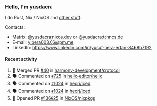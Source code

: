 ### Hello, I'm yusdacra

I do Rust, Nix / NixOS and [other stuff](https://yusdacra.gitlab.io/about).

Contacts:
- Matrix: [@yusdacra:nixos.dev](https://matrix.to/#/@yusdacra:nixos.dev) or [@yusdacra:tchncs.de](https://matrix.to/#/@yusdacra:tchncs.de)
- E-mail: y.bera003.06@pm.me
- LinkedIn: https://www.linkedin.com/in/yusuf-bera-ertan-8468b7192

#### Recent activity

<!--START_SECTION:activity-->
1. 🎉 Merged PR [#40](https://github.com/harmony-development/protocol/pull/40) in [harmony-development/protocol](https://github.com/harmony-development/protocol)
2. 🗣 Commented on [#725](https://github.com/helix-editor/helix/issues/725) in [helix-editor/helix](https://github.com/helix-editor/helix)
3. 🗣 Commented on [#1024](https://github.com/hecrj/iced/issues/1024) in [hecrj/iced](https://github.com/hecrj/iced)
4. 🗣 Commented on [#1024](https://github.com/hecrj/iced/issues/1024) in [hecrj/iced](https://github.com/hecrj/iced)
5. 💪 Opened PR [#136625](https://github.com/NixOS/nixpkgs/pull/136625) in [NixOS/nixpkgs](https://github.com/NixOS/nixpkgs)
<!--END_SECTION:activity-->
